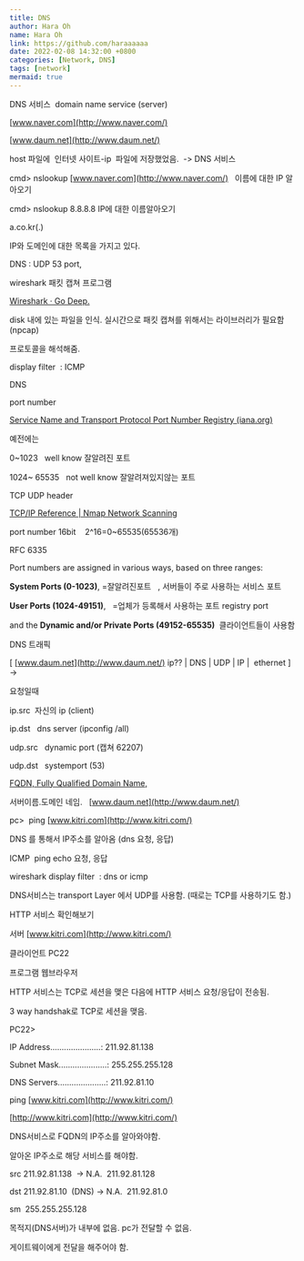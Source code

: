 ```yaml
---
title: DNS
author: Hara Oh
name: Hara Oh
link: https://github.com/haraaaaaa
date: 2022-02-08 14:32:00 +0800
categories: [Network, DNS]
tags: [network]
mermaid: true
---
```

DNS 서비스  domain name service (server)

[www.naver.com](http://www.naver.com/)

[www.daum.net](http://www.daum.net/)

host 파일에  인터넷 사이트-ip  파일에 저장했었음.  -> DNS 서비스

cmd> nslookup [www.naver.com](http://www.naver.com/)   	이름에 대한 IP 알아오기

cmd> nslookup 8.8.8.8		 IP에 대한 이름알아오기

a.co.kr(.)

IP와 도메인에 대한 목록을 가지고 있다.

DNS : UDP 53 port,

wireshark 패킷 캡쳐 프로그램

[Wireshark · Go Deep.](https://www.wireshark.org/#download)

disk 내에 있는 파일을 인식. 실시간으로 패킷 캡쳐를 위해서는 라이브러리가 필요함 (npcap)

프로토콜을 해석해줌.

display filter  : ICMP

DNS

port number

[Service Name and Transport Protocol Port Number Registry (iana.org)](https://www.iana.org/assignments/service-names-port-numbers/service-names-port-numbers.xhtml)

예전에는

0~1023   well know 잘알려진 포트

1024~ 65535   not well know 잘알려져있지않는 포트

TCP UDP header

[TCP/IP Reference | Nmap Network Scanning](https://nmap.org/book/tcpip-ref.html)

port number 16bit    2^16=0~65535(65536개)

RFC 6335

Port numbers are assigned in various ways, based on three ranges:

**System Ports (0-1023)**, 	=잘알려진포트   , 서버들이 주로 사용하는 서비스 포트

**User Ports (1024-49151)**,   =업체가 등록해서 사용하는 포트 registry port

and the **Dynamic and/or Private Ports (49152-65535)**  클라이언트들이 사용함

DNS 트래픽

[ [www.daum.net](http://www.daum.net/) ip?? | DNS | UDP | IP |  ethernet ] ->

요청일때

ip.src  자신의 ip (client)

ip.dst   dns server (ipconfig /all)

udp.src   dynamic port (캡쳐 62207)

udp.dst   systemport (53)

[FQDN, Fully Qualified Domain Name,](http://www.ktword.co.kr/test/view/view.php?nav=2&no=2705&sh=fqdn)

서버이름.도메인 네임.   [www.daum.net](http://www.daum.net/)

pc>  ping [www.kitri.com](http://www.kitri.com/)

DNS 를 통해서 IP주소를 알아옴 (dns 요청, 응답)

ICMP  ping echo 요청, 응답

wireshark display filter  : dns or icmp

DNS서비스는 transport Layer 에서 UDP를 사용함. (때로는 TCP를 사용하기도 함.)

HTTP 서비스 확인해보기

서버 [www.kitri.com](http://www.kitri.com/)

클라이언트 PC22

프로그램 웹브라우저

HTTP 서비스는 TCP로 세션을 맺은 다음에 HTTP 서비스 요청/응답이 전송됨.

3 way handshak로 TCP로 세션을 맺음.

PC22>

IP Address......................: 211.92.81.138

Subnet Mask.....................: 255.255.255.128

DNS Servers.....................: 211.92.81.10

ping [www.kitri.com](http://www.kitri.com/)

[http://www.kitri.com](http://www.kitri.com/)

DNS서비스로 FQDN의 IP주소를 알아와야함.

알아온 IP주소로 해당 서비스를 해야함.

src 211.92.81.138  	-> N.A.  211.92.81.128

dst 211.92.81.10  (DNS)	-> N.A.  211.92.81.0

sm  255.255.255.128

목적지(DNS서버)가 내부에 없음. pc가 전달할 수 없음.

게이트웨이에게 전달을 해주어야 함.